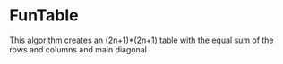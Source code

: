 # FunTable
This algorithm creates an (2n+1)*(2n+1) table with the equal sum of the rows and columns and main diagonal
